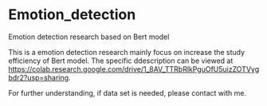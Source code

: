 # Emotion_detection
Emotion detection research based on Bert model<br/>


This is a emotion detection research mainly focus on increase the study efficiency of Bert model. The specific ddescription can be viewed at https://colab.research.google.com/drive/1_8AV_TTRbRlkPguOfU5uizZOTVygbdr2?usp=sharing.


For further understanding, if data set is needed, please contact with me.
